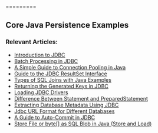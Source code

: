 =========

## Core Java Persistence Examples

### Relevant Articles: 

- [Introduction to JDBC](http://www.baeldung.com/java-jdbc)
- [Batch Processing in JDBC](http://www.baeldung.com/jdbc-batch-processing)
- [A Simple Guide to Connection Pooling in Java](https://www.baeldung.com/java-connection-pooling)
- [Guide to the JDBC ResultSet Interface](https://www.baeldung.com/jdbc-resultset)
- [Types of SQL Joins with Java Examples](https://www.baeldung.com/sql-joins)
- [Returning the Generated Keys in JDBC](https://www.baeldung.com/jdbc-returning-generated-keys)
- [Loading JDBC Drivers](https://www.baeldung.com/java-jdbc-loading-drivers)
- [Difference Between Statement and PreparedStatement](https://www.baeldung.com/java-statement-preparedstatement)
- [Extracting Database Metadata Using JDBC](https://www.baeldung.com/jdbc-database-metadata)
- [Jdbc URL Format for Different Databases](https://www.baeldung.com/java-jdbc-url-format)
- [A Guide to Auto-Commit in JDBC](https://www.baeldung.com/java-jdbc-auto-commit)
- [Store File or byte[] as SQL Blob in Java (Store and Load)](https://www.baeldung.com/java-sql-store-load-file-blob)
